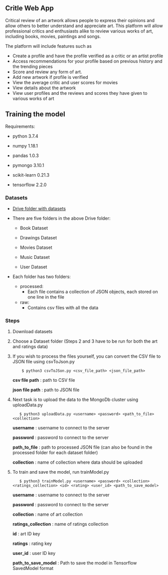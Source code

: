## Critle Web App

Critical review of an artwork allows people to express their opinions and allow others to better understand and appreciate art. This platform will allow professional critics and enthusiasts alike to review various works of art, including books, movies, paintings and songs.

The platform will include features such as

* Create a profile and have the profile verified as a critic or an artist profile
*	Access recommendations for your profile based on previous history and the trending pieces
* Score and review any form of art.
*	Add new artwork if profile is verified
*	View the average critic and user scores for movies
*	View details about the artwork
*	View user profiles and the reviews and scores they have given to various works of art

## Training the model

Requirements:

* python 3.7.4

* numpy  1.18.1

* pandas 1.0.3

*  pymongo 3.10.1

*  scikit-learn 0.21.3

* tensorflow 2.2.0  

### Datasets

* [Drive folder with datasets](https://drive.google.com/drive/folders/1KxtefA__qXWBAHI-_yFsuWdh1n8xouHK?usp=sharing)

* There are five folders in the above Drive folder: 
    
    * Book Dataset
    
    * Drawings Dataset
    
    * Movies Dataset
    
    * Music Dataset
    
    * User Dataset
    
*  Each folder has two folders: 
    * processed: 
        * Each file contains a collection of JSON objects, each stored on one line in the file
    * raw:
        * Contains csv files with all the data

### Steps

1. Download datasets

2. Choose a Dataset folder (Steps 2 and 3 have to be run for both the art and ratings data)

3. If you wish to process the files yourself, you can convert the CSV file to JSON file using csvToJson.py
    ```aidl
        $ python3 csvToJSon.py <csv_file_path> <json_file_path>
    ```
    __csv file path__ : path to CSV file
    
    __json file path__ : path to JSON file 
4. Next task is to upload the data to the MongoDb cluster using uploadData.py
    ```aidl
       $ python3 uploadData.py <username> <password> <path_to_file> <collection>
    ```
    __username__ : username to connect to the server
    
    __password__ : password to connect to the server
    
    __path_to_file__ : path to processed JSON file (can also be found in the processed folder for each dataset folder)
    
    __collection__ : name of collection where data should be uploaded
    
5. To train and save the model, run trainModel.py
    ```aidl
       $ python3 trainModel.py <username> <password> <collection> <ratings_collection> <id> <rating> <user_id> <path_to_save_model>
    ```
   
   __username__ : username to connect to the server
       
   __password__ : password to connect to the server
   
   __collection__ : name of art collection
   
   __ratings_collection__ : name of ratings collection
   
   __id__ : art ID key
   
   __ratings__ : rating key
   
   __user_id__ : user ID key
   
   __path_to_save_model__ : Path to save the model in Tensorflow SavedModel format
